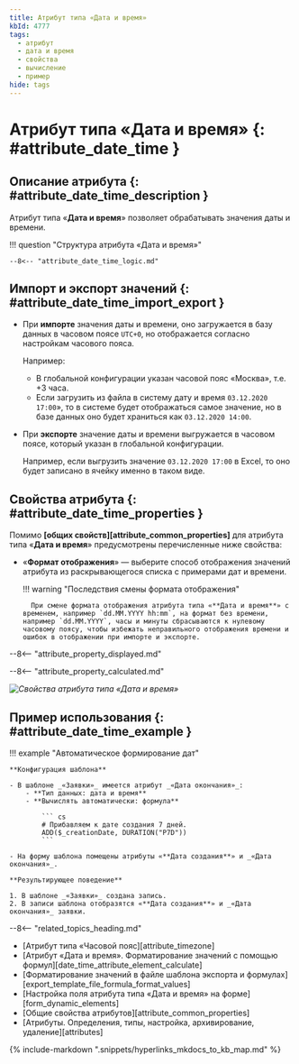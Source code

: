 ```yaml
---
title: Атрибут типа «Дата и время»
kbId: 4777
tags:
  - атрибут
  - дата и время
  - свойства
  - вычисление
  - пример
hide: tags
---
```


# Атрибут типа «Дата и время» {: #attribute_date_time }

## Описание атрибута {: #attribute_date_time_description }

Атрибут типа «**Дата и время**» позволяет обрабатывать значения даты и времени.

!!! question "Структура атрибута «Дата и время»"

    --8<-- "attribute_date_time_logic.md"

## Импорт и экспорт значений {: #attribute_date_time_import_export }

- При **импорте** значения даты и времени, оно загружается в базу данных в часовом поясе `UTC+0`, но отображается согласно настройкам часового пояса.

    Например:

    - В глобальной конфигурации указан часовой пояс «Москва», т.е. +3 часа.
    - Если загрузить из файла в систему дату и время `03.12.2020 17:00`», то в системе будет отображаться самое значение, но в базе данных оно будет храниться как `03.12.2020 14:00`.

- При **экспорте** значение даты и времени выгружается в часовом поясе, который указан в глобальной конфигурации.

    Например, если выгрузить значение `03.12.2020 17:00` в Excel, то оно будет записано в ячейку именно в таком виде.

## Свойства атрибута {: #attribute_date_time_properties }

Помимо **[общих свойств][attribute_common_properties]** для атрибута типа «**Дата и время**» предусмотрены перечисленные ниже свойства:

- «**Формат отображения**» — выберите способ отображения значений атрибута из раскрывающегося списка с примерами дат и времени.

    !!! warning "Последствия смены формата отображения"

        При смене формата отображения атрибута типа «**Дата и время**» с временем, например `dd.MM.YYYY hh:mm`, на формат без времени, например `dd.MM.YYYY`, часы и минуты сбрасываются к нулевому часовому поясу, чтобы избежать неправильного отображения времени и ошибок в отображении при импорте и экспорте.

--8<-- "attribute_property_displayed.md"

--8<-- "attribute_property_calculated.md"

_![Свойства атрибута типа «Дата и время»](attribute_date_time_properties.png)_

## Пример использования {: #attribute_date_time_example }

!!! example "Автоматическое формирование дат"

    **Конфигурация шаблона**

    - В шаблоне _«Заявки»_ имеется атрибут _«Дата окончания»_:
        - **Тип данных: дата и время**
        - **Вычислять автоматически: формула**

            ``` cs
            # Прибавляем к дате создания 7 дней.
            ADD($_creationDate, DURATION("P7D"))
            ```

    - На форму шаблона помещены атрибуты «**Дата создания**» и _«Дата окончания»_.

    **Результирующее поведение**

    1. В шаблоне _«Заявки»_ создана запись.
    2. В записи шаблона отобразятся «**Дата создания**» и _«Дата окончания»_ заявки.

<div class="relatedTopics" markdown="block">

--8<-- "related_topics_heading.md"

- [Атрибут типа «Часовой пояс][attribute_timezone]
- [Атрибут «Дата и время». Форматирование значений с помощью формул][date_time_attribute_element_calculate]
- [Форматирование значений в файле шаблона экспорта и формулах][export_template_file_formula_format_values]
- [Настройка поля атрибута типа «Дата и время» на форме][form_dynamic_elements]
- [Общие свойства атрибутов][attribute_common_properties]
- [Атрибуты. Определения, типы, настройка, архивирование, удаление][attributes]

</div>

{% include-markdown ".snippets/hyperlinks_mkdocs_to_kb_map.md" %}
